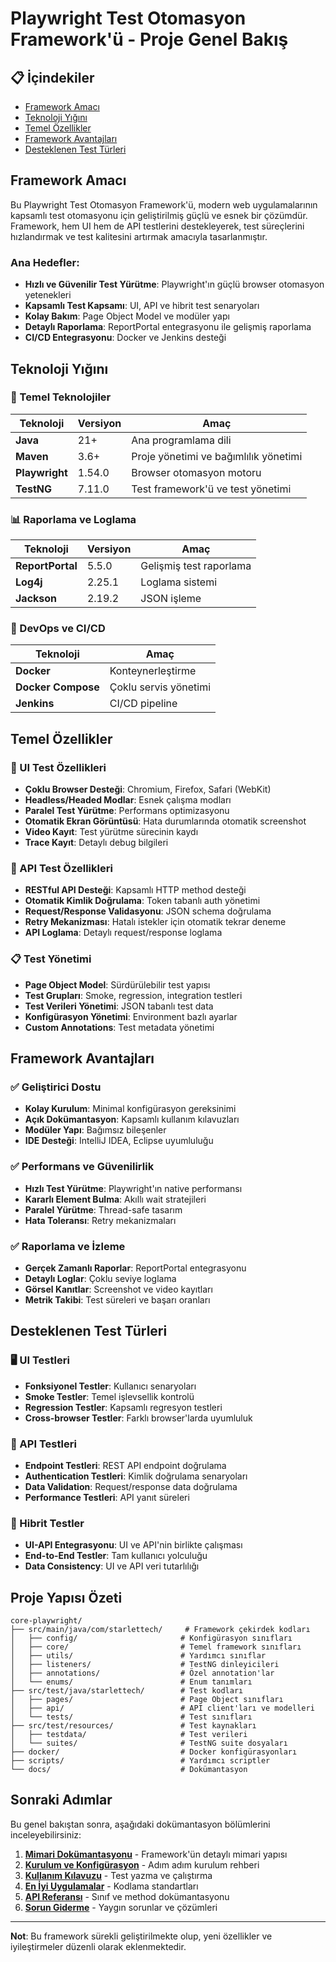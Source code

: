 # Playwright Test Otomasyon Framework'ü - Proje Genel Bakış

## 📋 İçindekiler
- [Framework Amacı](#framework-amacı)
- [Teknoloji Yığını](#teknoloji-yığını)
- [Temel Özellikler](#temel-özellikler)
- [Framework Avantajları](#framework-avantajları)
- [Desteklenen Test Türleri](#desteklenen-test-türleri)

## Framework Amacı

Bu Playwright Test Otomasyon Framework'ü, modern web uygulamalarının kapsamlı test otomasyonu için geliştirilmiş güçlü ve esnek bir çözümdür. Framework, hem UI hem de API testlerini destekleyerek, test süreçlerini hızlandırmak ve test kalitesini artırmak amacıyla tasarlanmıştır.

### Ana Hedefler:
- **Hızlı ve Güvenilir Test Yürütme**: Playwright'ın güçlü browser otomasyon yetenekleri
- **Kapsamlı Test Kapsamı**: UI, API ve hibrit test senaryoları
- **Kolay Bakım**: Page Object Model ve modüler yapı
- **Detaylı Raporlama**: ReportPortal entegrasyonu ile gelişmiş raporlama
- **CI/CD Entegrasyonu**: Docker ve Jenkins desteği

## Teknoloji Yığını

### 🔧 Temel Teknolojiler
| Teknoloji | Versiyon | Amaç |
|-----------|----------|------|
| **Java** | 21+ | Ana programlama dili |
| **Maven** | 3.6+ | Proje yönetimi ve bağımlılık yönetimi |
| **Playwright** | 1.54.0 | Browser otomasyon motoru |
| **TestNG** | 7.11.0 | Test framework'ü ve test yönetimi |

### 📊 Raporlama ve Loglama
| Teknoloji | Versiyon | Amaç |
|-----------|----------|------|
| **ReportPortal** | 5.5.0 | Gelişmiş test raporlama |
| **Log4j** | 2.25.1 | Loglama sistemi |
| **Jackson** | 2.19.2 | JSON işleme |

### 🐳 DevOps ve CI/CD
| Teknoloji | Amaç |
|-----------|------|
| **Docker** | Konteynerleştirme |
| **Docker Compose** | Çoklu servis yönetimi |
| **Jenkins** | CI/CD pipeline |

## Temel Özellikler

### 🎯 UI Test Özellikleri
- **Çoklu Browser Desteği**: Chromium, Firefox, Safari (WebKit)
- **Headless/Headed Modlar**: Esnek çalışma modları
- **Paralel Test Yürütme**: Performans optimizasyonu
- **Otomatik Ekran Görüntüsü**: Hata durumlarında otomatik screenshot
- **Video Kayıt**: Test yürütme sürecinin kaydı
- **Trace Kayıt**: Detaylı debug bilgileri

### 🔌 API Test Özellikleri
- **RESTful API Desteği**: Kapsamlı HTTP method desteği
- **Otomatik Kimlik Doğrulama**: Token tabanlı auth yönetimi
- **Request/Response Validasyonu**: JSON schema doğrulama
- **Retry Mekanizması**: Hatalı istekler için otomatik tekrar deneme
- **API Loglama**: Detaylı request/response loglama

### 📋 Test Yönetimi
- **Page Object Model**: Sürdürülebilir test yapısı
- **Test Grupları**: Smoke, regression, integration testleri
- **Test Verileri Yönetimi**: JSON tabanlı test data
- **Konfigürasyon Yönetimi**: Environment bazlı ayarlar
- **Custom Annotations**: Test metadata yönetimi

## Framework Avantajları

### ✅ Geliştirici Dostu
- **Kolay Kurulum**: Minimal konfigürasyon gereksinimi
- **Açık Dokümantasyon**: Kapsamlı kullanım kılavuzları
- **Modüler Yapı**: Bağımsız bileşenler
- **IDE Desteği**: IntelliJ IDEA, Eclipse uyumluluğu

### ✅ Performans ve Güvenilirlik
- **Hızlı Test Yürütme**: Playwright'ın native performansı
- **Kararlı Element Bulma**: Akıllı wait stratejileri
- **Paralel Yürütme**: Thread-safe tasarım
- **Hata Toleransı**: Retry mekanizmaları

### ✅ Raporlama ve İzleme
- **Gerçek Zamanlı Raporlar**: ReportPortal entegrasyonu
- **Detaylı Loglar**: Çoklu seviye loglama
- **Görsel Kanıtlar**: Screenshot ve video kayıtları
- **Metrik Takibi**: Test süreleri ve başarı oranları

## Desteklenen Test Türleri

### 🖥️ UI Testleri
- **Fonksiyonel Testler**: Kullanıcı senaryoları
- **Smoke Testler**: Temel işlevsellik kontrolü
- **Regression Testler**: Kapsamlı regresyon testleri
- **Cross-browser Testler**: Farklı browser'larda uyumluluk

### 🔌 API Testleri
- **Endpoint Testleri**: REST API endpoint doğrulama
- **Authentication Testleri**: Kimlik doğrulama senaryoları
- **Data Validation**: Request/response data doğrulama
- **Performance Testleri**: API yanıt süreleri

### 🔄 Hibrit Testler
- **UI-API Entegrasyonu**: UI ve API'nin birlikte çalışması
- **End-to-End Testler**: Tam kullanıcı yolculuğu
- **Data Consistency**: UI ve API veri tutarlılığı

## Proje Yapısı Özeti

```
core-playwright/
├── src/main/java/com/starlettech/     # Framework çekirdek kodları
│   ├── config/                       # Konfigürasyon sınıfları
│   ├── core/                         # Temel framework sınıfları
│   ├── utils/                        # Yardımcı sınıflar
│   ├── listeners/                    # TestNG dinleyicileri
│   ├── annotations/                  # Özel annotation'lar
│   └── enums/                        # Enum tanımları
├── src/test/java/starlettech/        # Test kodları
│   ├── pages/                        # Page Object sınıfları
│   ├── api/                          # API client'ları ve modelleri
│   └── tests/                        # Test sınıfları
├── src/test/resources/               # Test kaynakları
│   ├── testdata/                     # Test verileri
│   └── suites/                       # TestNG suite dosyaları
├── docker/                           # Docker konfigürasyonları
├── scripts/                          # Yardımcı scriptler
└── docs/                             # Dokümantasyon
```

## Sonraki Adımlar

Bu genel bakıştan sonra, aşağıdaki dokümantasyon bölümlerini inceleyebilirsiniz:

1. **[Mimari Dokümantasyonu](02-mimari-dokumantasyon.md)** - Framework'ün detaylı mimari yapısı
2. **[Kurulum ve Konfigürasyon](03-kurulum-konfigurasyon.md)** - Adım adım kurulum rehberi
3. **[Kullanım Kılavuzu](04-kullanim-kilavuzu.md)** - Test yazma ve çalıştırma
4. **[En İyi Uygulamalar](05-en-iyi-uygulamalar.md)** - Kodlama standartları
5. **[API Referansı](06-api-referansi.md)** - Sınıf ve method dokümantasyonu
6. **[Sorun Giderme](07-sorun-giderme.md)** - Yaygın sorunlar ve çözümleri

---

**Not**: Bu framework sürekli geliştirilmekte olup, yeni özellikler ve iyileştirmeler düzenli olarak eklenmektedir.
